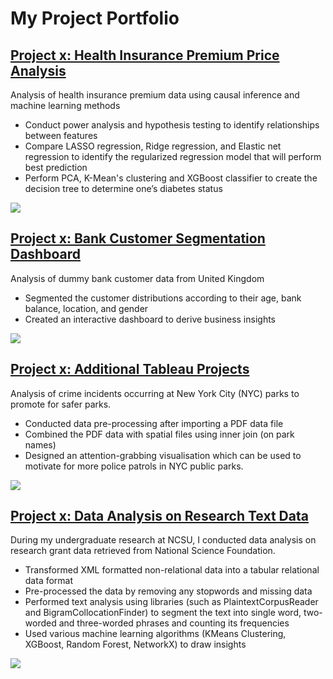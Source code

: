 # My Project Portfolio

## [Project x: Health Insurance Premium Price Analysis](https://choijin.github.io/Health_Insurance_Analysis/) 

Analysis of health insurance premium data using causal inference and machine learning methods
* Conduct power analysis and hypothesis testing to identify relationships between features
* Compare LASSO regression, Ridge regression, and Elastic net regression to identify the regularized regression model that will perform best prediction
* Perform PCA, K-Mean's clustering and XGBoost classifier to create the decision tree to determine one’s diabetes status

![](/images/matrix_results.png)

## [Project x: Bank Customer Segmentation Dashboard](https://choijin.github.io/Bank_Customer_Dashboard/) 

Analysis of dummy bank customer data from United Kingdom
* Segmented the customer distributions according to their age, bank balance, location, and gender
* Created an interactive dashboard to derive business insights

![](/images/dashboard_img.png)

## [Project x: Additional Tableau Projects](https://public.tableau.com/app/profile/jin.choi8484/viz/NYCParkCrime_16744573706270/NYCRates) 

Analysis of crime incidents occurring at New York City (NYC) parks to promote for safer parks.
* Conducted data pre-processing after importing a PDF data file
* Combined the PDF data with spatial files using inner join (on park names)
* Designed an attention-grabbing visualisation which can be used to motivate for more police patrols in NYC public parks.

![](/images/dashboard_img.png)

## [Project x: Data Analysis on Research Text Data](https://choijin.github.io/Data_Analysis_Research/)  

During my undergraduate research at NCSU, I conducted data analysis on research grant data retrieved from National Science Foundation.
* Transformed XML formatted non-relational data into a tabular relational data format
* Pre-processed the data by removing any stopwords and missing data
* Performed text analysis using libraries (such as PlaintextCorpusReader and BigramCollocationFinder) to segment the text into single word, two-worded and three-worded phrases and counting its frequencies
* Used various machine learning algorithms (KMeans Clustering, XGBoost, Random Forest, NetworkX) to draw insights

![](/images/matrix_results.png)

